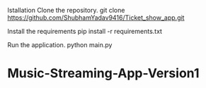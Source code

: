 Istallation
Clone the repository.
git clone https://github.com/ShubhamYadav9416/Ticket_show_app.git

Install the requirements
pip install -r requirements.txt

Run the application.
python main.py
# Music-Streaming-App-Version1

